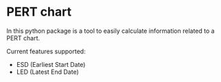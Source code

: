 # PERT chart

In this python package is a tool to easily calculate information related to a PERT chart.

Current features supported:
- ESD (Earliest Start Date)
- LED (Latest End Date)